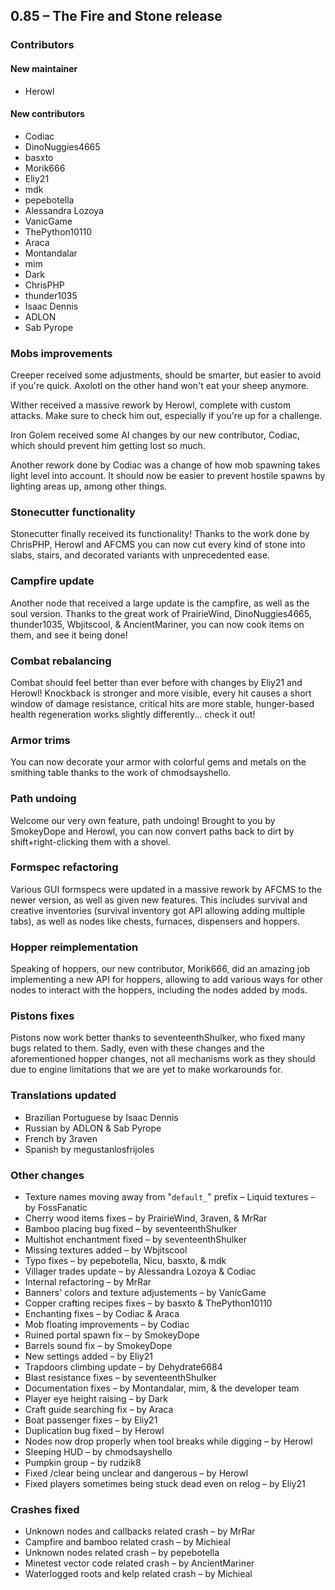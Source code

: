 ## 0.85 – The Fire and Stone release

### Contributors
#### New maintainer
* Herowl

#### New contributors
* Codiac
* DinoNuggies4665
* basxto
* Morik666
* Eliy21
* mdk
* pepebotella
* Alessandra Lozoya
* VanicGame
* ThePython10110
* Araca
* Montandalar
* mim
* Dark
* ChrisPHP
* thunder1035
* Isaac Dennis
* ADLON
* Sab Pyrope

### Mobs improvements
Creeper received some adjustments, should be smarter, but easier to avoid if you're quick. Axolotl on the other hand won't eat your sheep anymore.

Wither received a massive rework by Herowl, complete with custom attacks. Make sure to check him out, especially if you're up for a challenge.

Iron Golem received some AI changes by our new contributor, Codiac, which should prevent him getting lost so much.

Another rework done by Codiac was a change of how mob spawning takes light level into account. It should now be easier to prevent hostile spawns by lighting areas up, among other things.

### Stonecutter functionality
Stonecutter finally received its functionality! Thanks to the work done by ChrisPHP, Herowl and AFCMS you can now cut every kind of stone into slabs, stairs, and decorated variants with unprecedented ease.

### Campfire update
Another node that received a large update is the campfire, as well as the soul version. Thanks to the great work of PrairieWind, DinoNuggies4665, thunder1035, Wbjitscool, & AncientMariner, you can now cook items on them, and see it being done!

### Combat rebalancing
Combat should feel better than ever before with changes by Eliy21 and Herowl! Knockback is stronger and more visible, every hit causes a short window of damage resistance, critical hits are more stable, hunger-based health regeneration works slightly differently... check it out!

### Armor trims
You can now decorate your armor with colorful gems and metals on the smithing table thanks to the work of chmodsayshello.

### Path undoing
Welcome our very own feature, path undoing! Brought to you by SmokeyDope and Herowl, you can now convert paths back to dirt by shift+right-clicking them with a shovel.

### Formspec refactoring
Various GUI formspecs were updated in a massive rework by AFCMS to the newer version, as well as given new features. This includes survival and creative inventories (survival inventory got API allowing adding multiple tabs), as well as nodes like chests, furnaces, dispensers and hoppers.

### Hopper reimplementation
Speaking of hoppers, our new contributor, Morik666, did an amazing job implementing a new API for hoppers, allowing to add various ways for other nodes to interact with the hoppers, including the nodes added by mods.

### Pistons fixes
Pistons now work better thanks to seventeenthShulker, who fixed many bugs related to them. Sadly, even with these changes and the aforementioned hopper changes, not all mechanisms work as they should due to engine limitations that we are yet to make workarounds for.

### Translations updated
* Brazilian Portuguese by Isaac Dennis
* Russian by ADLON & Sab Pyrope
* French by 3raven
* Spanish by megustanlosfrijoles

### Other changes
* Texture names moving away from "`default_`" prefix – Liquid textures – by FossFanatic
* Cherry wood items fixes – by PrairieWind, 3raven, & MrRar
* Bamboo placing bug fixed – by seventeenthShulker
* Multishot enchantment fixed – by seventeenthShulker
* Missing textures added – by Wbjitscool
* Typo fixes – by pepebotella, Nicu, basxto, & mdk
* Villager trades update – by Alessandra Lozoya & Codiac
* Internal refactoring – by MrRar
* Banners' colors and texture adjustements – by VanicGame
* Copper crafting recipes fixes – by basxto & ThePython10110
* Enchanting fixes – by Codiac & Araca
* Mob floating improvements – by Codiac
* Ruined portal spawn fix – by SmokeyDope
* Barrels sound fix – by SmokeyDope
* New settings added – by Eliy21
* Trapdoors climbing update – by Dehydrate6684
* Blast resistance fixes – by seventeenthShulker
* Documentation fixes – by Montandalar, mim, & the developer team
* Player eye height raising – by Dark
* Craft guide searching fix – by Araca
* Boat passenger fixes – by Eliy21
* Duplication bug fixed – by Herowl
* Nodes now drop properly when tool breaks while digging – by Herowl
* Sleeping HUD – by chmodsayshello
* Pumpkin group – by rudzik8
* Fixed /clear being unclear and dangerous – by Herowl
* Fixed players sometimes being stuck dead even on relog – by Eliy21

### Crashes fixed
* Unknown nodes and callbacks related crash – by MrRar
* Campfire and bamboo related crash – by Michieal
* Unknown nodes related crash – by pepebotella
* Minetest vector code related crash – by AncientMariner
* Waterlogged roots and kelp related crash – by Michieal

